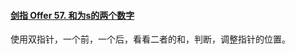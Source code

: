 #### [剑指 Offer 57. 和为s的两个数字](https://leetcode.cn/problems/he-wei-sde-liang-ge-shu-zi-lcof/)

使用双指针，一个前，一个后，看看二者的和，判断，调整指针的位置。
